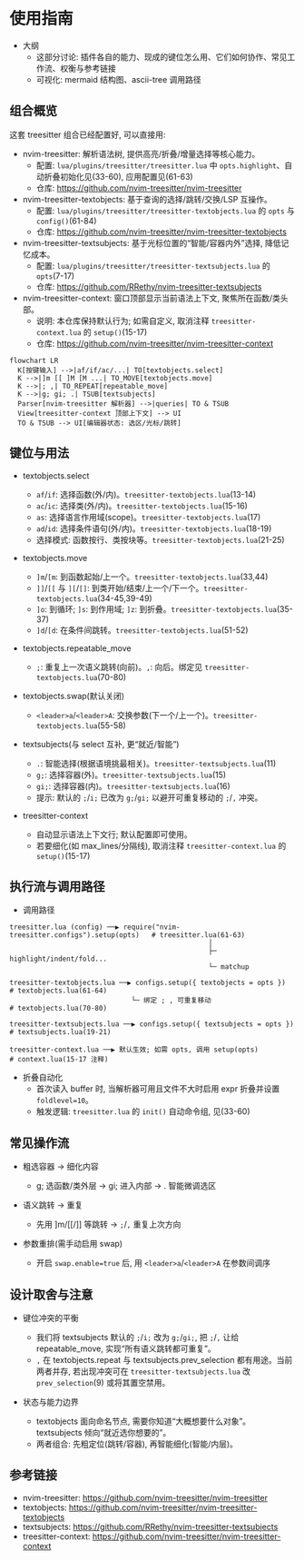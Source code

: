 # 使用指南

- 大纲
    - 这部分讨论: 插件各自的能力、现成的键位怎么用、它们如何协作、常见工作流、权衡与参考链接
    - 可视化: mermaid 结构图、ascii-tree 调用路径

## 组合概览

这套 treesitter 组合已经配置好, 可以直接用:

- nvim-treesitter: 解析语法树, 提供高亮/折叠/增量选择等核心能力。
    - 配置: `lua/plugins/treesitter/treesitter.lua` 中 `opts.highlight`、自动折叠初始化见(33-60), 应用配置见(61-63)
    - 仓库: <https://github.com/nvim-treesitter/nvim-treesitter>
- nvim-treesitter-textobjects: 基于查询的选择/跳转/交换/LSP 互操作。
    - 配置: `lua/plugins/treesitter/treesitter-textobjects.lua` 的 `opts` 与 `config()`(61-84)
    - 仓库: <https://github.com/nvim-treesitter/nvim-treesitter-textobjects>
- nvim-treesitter-textsubjects: 基于光标位置的“智能/容器内外”选择, 降低记忆成本。
    - 配置: `lua/plugins/treesitter/treesitter-textsubjects.lua` 的 `opts`(7-17)
    - 仓库: <https://github.com/RRethy/nvim-treesitter-textsubjects>
- nvim-treesitter-context: 窗口顶部显示当前语法上下文, 聚焦所在函数/类头部。
    - 说明: 本仓库保持默认行为; 如需自定义, 取消注释 `treesitter-context.lua` 的 `setup()`(15-17)
    - 仓库: <https://github.com/nvim-treesitter/nvim-treesitter-context>

```mermaid
flowchart LR
  K[按键输入] -->|af/if/ac/...| TO[textobjects.select]
  K -->|]m [[ ]M [M ...| TO_MOVE[textobjects.move]
  K -->|; ,| TO_REPEAT[repeatable_move]
  K -->|g; gi; .| TSUB[textsubjects]
  Parser[nvim-treesitter 解析器] -->|queries| TO & TSUB
  View[treesitter-context 顶部上下文] --> UI
  TO & TSUB --> UI[编辑器状态: 选区/光标/跳转]
```

## 键位与用法

- textobjects.select
    - `af`/`if`: 选择函数(外/内)。`treesitter-textobjects.lua`(13-14)
    - `ac`/`ic`: 选择类(外/内)。`treesitter-textobjects.lua`(15-16)
    - `as`: 选择语言作用域(scope)。`treesitter-textobjects.lua`(17)
    - `ad`/`id`: 选择条件语句(外/内)。`treesitter-textobjects.lua`(18-19)
    - 选择模式: 函数按行、类按块等。`treesitter-textobjects.lua`(21-25)

- textobjects.move
    - `]m`/`[m`: 到函数起始/上一个。`treesitter-textobjects.lua`(33,44)
    - `]]`/`[[` 与 `][`/`[]`: 到类开始/结束/上一个/下一个。`treesitter-textobjects.lua`(34-45,39-49)
    - `]o`: 到循环; `]s`: 到作用域; `]z`: 到折叠。`treesitter-textobjects.lua`(35-37)
    - `]d`/`[d`: 在条件间跳转。`treesitter-textobjects.lua`(51-52)

- textobjects.repeatable_move
    - `;`: 重复上一次语义跳转(向前)。`,`: 向后。绑定见 `treesitter-textobjects.lua`(70-80)

- textobjects.swap(默认关闭)
    - `<leader>a`/`<leader>A`: 交换参数(下一个/上一个)。`treesitter-textobjects.lua`(55-58)

- textsubjects(与 select 互补, 更“就近/智能”)
    - `.`: 智能选择(根据语境挑最相关)。`treesitter-textsubjects.lua`(11)
    - `g;`: 选择容器(外)。`treesitter-textsubjects.lua`(15)
    - `gi;`: 选择容器(内)。`treesitter-textsubjects.lua`(16)
    - 提示: 默认的 `;`/`i;` 已改为 `g;`/`gi;` 以避开可重复移动的 `;`/`,` 冲突。

- treesitter-context
    - 自动显示语法上下文行; 默认配置即可使用。
    - 若要细化(如 max_lines/分隔线), 取消注释 `treesitter-context.lua` 的 `setup()`(15-17)

## 执行流与调用路径

- 调用路径

```
treesitter.lua (config) ──▶ require("nvim-treesitter.configs").setup(opts)   # treesitter.lua(61-63)
                                                 │
                                                 ├─ highlight/indent/fold...
                                                 └─ matchup

treesitter-textobjects.lua ──▶ configs.setup({ textobjects = opts })          # textobjects.lua(61-64)
                              └─ 绑定 ; , 可重复移动                         # textobjects.lua(70-80)

treesitter-textsubjects.lua ──▶ configs.setup({ textsubjects = opts })        # textsubjects.lua(19-21)

treesitter-context.lua ──▶ 默认生效; 如需 opts, 调用 setup(opts)              # context.lua(15-17 注释)
```

- 折叠自动化
    - 首次读入 buffer 时, 当解析器可用且文件不大时启用 expr 折叠并设置 `foldlevel=10`。
    - 触发逻辑: `treesitter.lua` 的 `init()` 自动命令组, 见(33-60)

## 常见操作流

- 粗选容器 → 细化内容
    - g; 选函数/类外层 → gi; 进入内部 → . 智能微调选区

- 语义跳转 → 重复
    - 先用 ]m/[[/]] 等跳转 → `;`/`,` 重复上次方向

- 参数重排(需手动启用 swap)
    - 开启 `swap.enable=true` 后, 用 `<leader>a`/`<leader>A` 在参数间调序

## 设计取舍与注意

- 键位冲突的平衡
    - 我们将 textsubjects 默认的 `;`/`i;` 改为 `g;`/`gi;`, 把 `;`/`,` 让给 repeatable_move, 实现“所有语义跳转都可重复”。
    - `,` 在 textobjects.repeat 与 textsubjects.prev_selection 都有用途。当前两者并存, 若出现冲突可在 `treesitter-textsubjects.lua` 改 `prev_selection`(9) 或将其置空禁用。

- 状态与能力边界
    - textobjects 面向命名节点, 需要你知道“大概想要什么对象”。textsubjects 倾向“就近选你想要的”。
    - 两者组合: 先粗定位(跳转/容器), 再智能细化(智能/内层)。

## 参考链接

- nvim-treesitter: <https://github.com/nvim-treesitter/nvim-treesitter>
- textobjects: <https://github.com/nvim-treesitter/nvim-treesitter-textobjects>
- textsubjects: <https://github.com/RRethy/nvim-treesitter-textsubjects>
- treesitter-context: <https://github.com/nvim-treesitter/nvim-treesitter-context>
